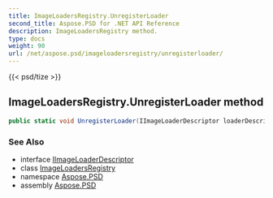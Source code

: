 ```yaml
---
title: ImageLoadersRegistry.UnregisterLoader
second_title: Aspose.PSD for .NET API Reference
description: ImageLoadersRegistry method. 
type: docs
weight: 90
url: /net/aspose.psd/imageloadersregistry/unregisterloader/
---
```

{{< psd/tize >}}
## ImageLoadersRegistry.UnregisterLoader method

```csharp
public static void UnregisterLoader(IImageLoaderDescriptor loaderDescriptor)
```

### See Also

* interface [IImageLoaderDescriptor](../../iimageloaderdescriptor/)
* class [ImageLoadersRegistry](../)
* namespace [Aspose.PSD](../../imageloadersregistry/)
* assembly [Aspose.PSD](../../../)


